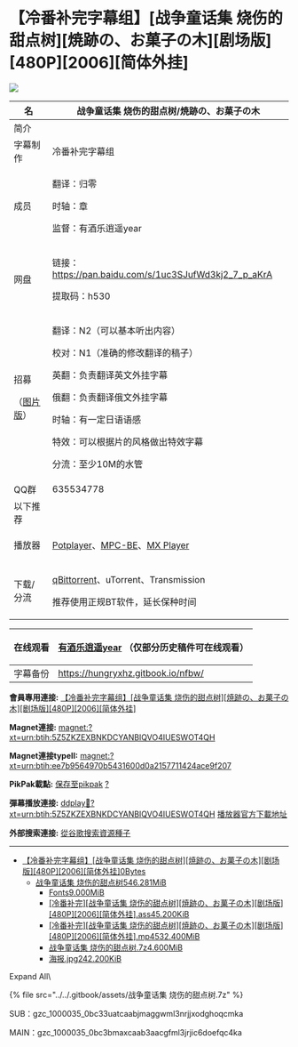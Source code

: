 # 【冷番补完字幕组】\[战争童话集 烧伤的甜点树]\[焼跡の、お菓子の木]\[剧场版]\[480P]\[2006]\[简体外挂]



![](https://s1.ax1x.com/2022/05/16/OfWiPH.jpg)

&#x20;

| 名                                                                             | 战争童话集 烧伤的甜点树/焼跡の、お菓子の木                                                                                                                                                                  |
| ----------------------------------------------------------------------------- | --------------------------------------------------------------------------------------------------------------------------------------------------------------------------------------- |
| 简介                                                                            |                                                                                                                                                                                         |
| 字幕制作                                                                          | 冷番补完字幕组                                                                                                                                                                                 |
| 成员                                                                            | <p> </p><p>翻译：归零</p><p>时轴：章</p><p>监督：有酒乐逍遥year</p>                                                                                                                                      |
| 网盘                                                                            | <p> 链接：https://pan.baidu.com/s/1uc3SJufWd3kj2_7_p_aKrA </p><p>提取码：h530 </p>                                                                                                             |
| <p>招募</p><p>（<a href="https://s2.ax1x.com/2020/01/30/11aCjS.jpg">图片版</a>）</p> | <p>翻译：N2（可以基本听出内容）</p><p>校对：N1（准确的修改翻译的稿子）</p><p>英翻：负责翻译英文外挂字幕</p><p>俄翻：负责翻译俄文外挂字幕</p><p>时轴：有一定日语语感</p><p>特效：可以根据片的风格做出特效字幕</p><p>分流：至少10M的水管</p>                                       |
| QQ群                                                                           | 635534778                                                                                                                                                                               |
| 以下推荐                                                                          |                                                                                                                                                                                         |
| 播放器                                                                           | <p><a href="https://potplayer.daum.net/">Potplayer</a>、<a href="https://sourceforge.net/projects/mpcbe/">MPC-BE</a>、<a href="https://www.lanzous.com/b688551">MX Player</a></p><p> </p> |
| 下载/分流                                                                         | <p><a href="https://github.com/c0re100/qBittorrent-Enhanced-Edition/releases">qBittorrent</a>、uTorrent、Transmission</p><p>推荐使用正规BT软件，延长保种时间</p>                                         |

&#x20;

| 在线观看 | <p><a href="https://space.bilibili.com/7336293">有酒乐逍遥year</a> （仅部分历史稿件可在线观看）</p><p> </p> |
| ---- | ---------------------------------------------------------------------------------------- |
| 字幕备份 | https://hungryxhz.gitbook.io/nfbw/                                                       |

&#x20;**會員專用連接:** [【冷番补完字幕组】\[战争童话集 烧伤的甜点树\]\[焼跡の、お菓子の木\]\[剧场版\]\[480P\]\[2006\]\[简体外挂\]](https://dl.dmhy.org/2022/05/16/ee7b9564970b5431600d0a2157711424ace9f207.torrent)

**Magnet連接:** [magnet:?xt=urn:btih:5Z5ZKZEXBNKDCYANBIQVO4IUESWOT4QH](https://magnet/?xt=urn:btih:5Z5ZKZEXBNKDCYANBIQVO4IUESWOT4QH\&dn=\&tr=http%3A%2F%2F104.143.10.186%3A8000%2Fannounce\&tr=udp%3A%2F%2F104.143.10.186%3A8000%2Fannounce\&tr=http%3A%2F%2Ftracker.openbittorrent.com%3A80%2Fannounce\&tr=udp%3A%2F%2Ftracker3.itzmx.com%3A6961%2Fannounce\&tr=http%3A%2F%2Ftracker4.itzmx.com%3A2710%2Fannounce\&tr=http%3A%2F%2Ftracker.publicbt.com%3A80%2Fannounce\&tr=http%3A%2F%2Ftracker.prq.to%2Fannounce\&tr=http%3A%2F%2Fopen.acgtracker.com%3A1096%2Fannounce\&tr=https%3A%2F%2Ft-115.rhcloud.com%2Fonly\_for\_ylbud\&tr=http%3A%2F%2Ftracker1.itzmx.com%3A8080%2Fannounce\&tr=http%3A%2F%2Ftracker2.itzmx.com%3A6961%2Fannounce\&tr=udp%3A%2F%2Ftracker1.itzmx.com%3A8080%2Fannounce\&tr=udp%3A%2F%2Ftracker2.itzmx.com%3A6961%2Fannounce\&tr=udp%3A%2F%2Ftracker3.itzmx.com%3A6961%2Fannounce\&tr=udp%3A%2F%2Ftracker4.itzmx.com%3A2710%2Fannounce\&tr=http%3A%2F%2F1337.abcvg.info%2Fannounce)

**Magnet連接typeII:** [magnet:?xt=urn:btih:ee7b9564970b5431600d0a2157711424ace9f207](https://magnet/?xt=urn:btih:ee7b9564970b5431600d0a2157711424ace9f207)

**PikPak載點:** [保存至pikpak](https://drive.mypikpak.com/landing?\_\_add\_url=magnet:?xt=urn:btih:ee7b9564970b5431600d0a2157711424ace9f207&\_\_source=dmhy&\_\_campaign=detail\&login=oauth) [?](https://www.mypikpak.com/)

**彈幕播放連接:** [ddplay:magnet:?xt=urn:btih:5Z5ZKZEXBNKDCYANBIQVO4IUESWOT4QH](ddplay:magnet:?xt=urn:btih:5Z5ZKZEXBNKDCYANBIQVO4IUESWOT4QH\&dn=\&tr=http%3A%2F%2F104.143.10.186%3A8000%2Fannounce\&tr=udp%3A%2F%2F104.143.10.186%3A8000%2Fannounce\&tr=http%3A%2F%2Ftracker.openbittorrent.com%3A80%2Fannounce\&tr=udp%3A%2F%2Ftracker3.itzmx.com%3A6961%2Fannounce\&tr=http%3A%2F%2Ftracker4.itzmx.com%3A2710%2Fannounce\&tr=http%3A%2F%2Ftracker.publicbt.com%3A80%2Fannounce\&tr=http%3A%2F%2Ftracker.prq.to%2Fannounce\&tr=http%3A%2F%2Fopen.acgtracker.com%3A1096%2Fannounce\&tr=https%3A%2F%2Ft-115.rhcloud.com%2Fonly\_for\_ylbud\&tr=http%3A%2F%2Ftracker1.itzmx.com%3A8080%2Fannounce\&tr=http%3A%2F%2Ftracker2.itzmx.com%3A6961%2Fannounce\&tr=udp%3A%2F%2Ftracker1.itzmx.com%3A8080%2Fannounce\&tr=udp%3A%2F%2Ftracker2.itzmx.com%3A6961%2Fannounce\&tr=udp%3A%2F%2Ftracker3.itzmx.com%3A6961%2Fannounce\&tr=udp%3A%2F%2Ftracker4.itzmx.com%3A2710%2Fannounce\&tr=http%3A%2F%2F1337.abcvg.info%2Fannounce) [播放器官方下載地址](http://www.dandanplay.com/?from=dmhy)

**外部搜索連接:** [從谷歌搜索資源種子](https://www.google.com/search?oe=utf-8\&q=ee7b9564970b5431600d0a2157711424ace9f207)

***

* &#x20;[【冷番补完字幕组】\[战争童话集 烧伤的甜点树\]\[焼跡の、お菓子の木\]\[剧场版\]\[480P\]\[2006\]\[简体外挂\]0Bytes](https://share.dmhy.org/topics/view/600452\_480P\_2006.html)
  * &#x20;[战争童话集 烧伤的甜点树546.281MiB](https://share.dmhy.org/topics/view/600452\_480P\_2006.html)
    * &#x20;[Fonts9.000MiB](https://share.dmhy.org/topics/view/600452\_480P\_2006.html)
    * &#x20;[\[冷番补完\]\[战争童话集 烧伤的甜点树\]\[焼跡の、お菓子の木\]\[剧场版\]\[480P\]\[2006\]\[简体外挂\].ass45.200KiB](https://share.dmhy.org/topics/view/600452\_480P\_2006.html)
    * &#x20;[\[冷番补完\]\[战争童话集 烧伤的甜点树\]\[焼跡の、お菓子の木\]\[剧场版\]\[480P\]\[2006\]\[简体外挂\].mp4532.400MiB](https://share.dmhy.org/topics/view/600452\_480P\_2006.html)
    * &#x20;[战争童话集 烧伤的甜点树.7z4.600MiB](https://share.dmhy.org/topics/view/600452\_480P\_2006.html)
    * &#x20;[海报.jpg242.200KiB](https://share.dmhy.org/topics/view/600452\_480P\_2006.html)

Expand All\


{% file src="../../.gitbook/assets/战争童话集 烧伤的甜点树.7z" %}

SUB：gzc\_1000035\_0bc33uatcaabjmaggwml3nrjjxodghoqcmka

MAIN：gzc\_1000035\_0bc3bmaxcaab3aacgfml3jrjic6doefqc4ka
